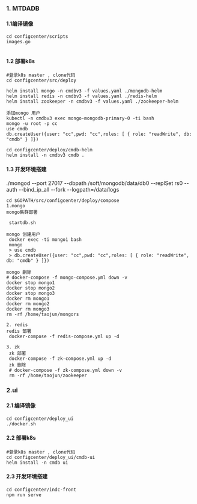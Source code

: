 ### 1. MTDADB

#### 1.1编译镜像

```
cd configcenter/scripts
images.go
 
```

#### 1.2 部署k8s

```
#登录k8s master , clone代码
cd configcenter/src/deploy

helm install mongo -n cmdbv3 -f values.yaml ./mongodb-helm
helm install redis -n cmdbv3 -f values.yaml ./redis-helm
helm install zookeeper -n cmdbv3 -f values.yaml ./zookeeper-helm

添加mongo 用户
kubectl -n cmdbv3 exec mongo-mongodb-primary-0 -ti bash
mongo -u root -p cc
use cmdb
db.createUser({user: "cc",pwd: "cc",roles: [ { role: "readWrite", db: "cmdb" } ]})

cd configcenter/deploy/cmdb-helm
helm install -n cmdbv3 cmdb .
```

#### 1.3 开发环境搭建

./mongod --port 27017 --dbpath /soft/mongodb/data/db0 --replSet rs0 --auth --bind_ip_all --fork --logpath=/data/logs

```shell
cd $GOPATH/src/configcenter/deploy/compose
1.mongo
mongo集群部署

 startdb.sh

mongo 创建用户
 docker exec -ti mongo1 bash
 mongo
 > use cmdb
 > db.createUser({user: "cc",pwd: "cc",roles: [ { role: "readWrite", db: "cmdb" } ]})

mongo 删除
# docker-compose -f mongo-compose.yml down -v
docker stop mongo1
docker stop mongo2
docker stop mongo3
docker rm mongo1
docker rm mongo2
docker rm mongo3
rm -rf /home/taojun/mongors

2. redis
redis 部署
 docker-compose -f redis-compose.yml up -d
 
3. zk
 zk 部署
 docker-compose -f zk-compose.yml up -d
 zk 删除
 # docker-compose -f zk-compose.yml down -v
 rm -rf /home/taojun/zookeeper
```

### 2.ui

#### 2.1 编译镜像

```
cd configcenter/deploy_ui
./docker.sh
```

#### 2.2 部署k8s

```
#登录k8s master , clone代码
cd configcenter/deploy_ui/cmdb-ui
helm install -n cmdb ui
```

#### 2.3 开发环境搭建

```
cd configcenter/indc-front
npm run serve
```